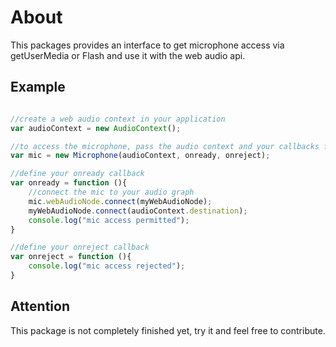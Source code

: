 # About

This packages provides an interface to get microphone access via getUserMedia
or Flash and use it with the web audio api.

## Example

```javascript

//create a web audio context in your application
var audioContext = new AudioContext();

//to access the microphone, pass the audio context and your callbacks functions
var mic = new Microphone(audioContext, onready, onreject);

//define your onready callback
var onready = function (){
    //connect the mic to your audio graph
    mic.webAudioNode.connect(myWebAudioNode);
    myWebAudioNode.connect(audioContext.destination);
    console.log("mic access permitted");
}

//define your onreject callback
var onreject = function (){
    console.log("mic access rejected");
}

```
## Attention

This package is not completely finished yet, try it and feel free to contribute.

